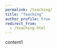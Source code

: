 ```yaml
---
permalink: /teaching/
title: "Teaching"
author_profile: true
redirect_from: 
  - /teaching.html
---
```


content1

<!-- ---
layout: archive
title: "Teaching"
permalink: /teaching/
author_profile: true
--- -->

<!-- {% include base_path %}

{% for post in site.teaching reversed %}
  {% include archive-single.html %}
{% endfor %} -->

